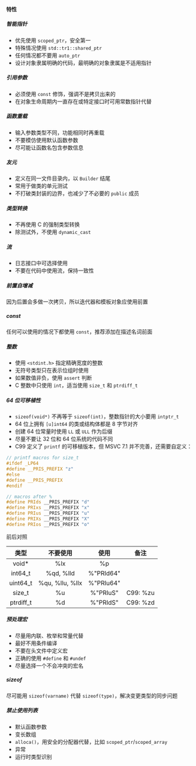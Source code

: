 #### 特性

##### 智能指针

+ 优先使用 `scoped_ptr`，安全第一
+ 特殊情况使用 `std::tr1::shared_ptr`
+ 任何情况都不要用 `auto_ptr`
+ 设计对象隶属明确的代码，最明确的对象隶属是不适用指针

##### 引用参数

+ 必须使用 `const` 修饰，强调不是拷贝出来的
+ 在对象生命周期内一直存在或特定接口时可用常数指针代替

##### 函数重载

+ 输入参数类型不同，功能相同时再重载
+ 不要模仿使用默认函数参数
+ 尽可能让函数名包含参数信息

##### 友元

+ 定义在同一文件目录内，以 `Builder` 结尾
+ 常用于做类的单元测试
+ 不打破类封装的边界，也减少了不必要的 `public` 成员

##### 类型转换

+ 不再使用 C 的强制类型转换
+ 除测试外，不使用 `dynamic_cast`

##### 流

+ 日志接口中可选择使用
+ 不要在代码中使用流，保持一致性

##### 前置自增减

因为后置会多做一次拷贝，所以迭代器和模板对象应使用前置

##### const

任何可以使用的情况下都使用 `const`，推荐添加在描述名词前面

##### 整数

+ 使用 `<stdint.h>` 指定精确宽度的整数
+ 无符号类型只在表示位组时使用
+ 如果数值非负，使用 `assert` 判断
+ C 整数中只使用 `int`，适当使用 `size_t` 和 `ptrdiff_t`

##### 64 位可移植性

+ `sizeof(void*)` 不再等于 `sizeof(int)`，整数指针的大小要用 `intptr_t`
+ 64 位上拥有 `[u]int64` 的类或结构体都是 8 字节对齐
+ 创建 64 位常量时使用 `LL` 或 `ULL` 作为后缀
+ 尽量不要让 32 位和 64 位系统的代码不同
+ C99 定义了 `printf` 的可移植版本，但 MSVC 7.1 并不完善，还需要自定义： 

```cpp
// printf macros for size_t
#ifdef _LP64
#define __PRIS_PREFIX "z"
#else
#define __PRIS_PREFIX
#endif

// macros after %
#define PRIds __PRIS_PREFIX "d"
#define PRIxs __PRIS_PREFIX "x"
#define PRIus __PRIS_PREFIX "u"
#define PRIXs __PRIS_PREFIX "X"
#define PRIos __PRIS_PREFIX "o"
```

前后对照

| 类型      | 不要使用          | 使用      | 备注      |
|:---------:|:-----------------:|:---------:|:---------:|
| void*     | %lx               | %p        |           |
| int64_t   | %qd, %lld         | %"PRId64" |           |
| uint64_t  | %qu, %llu, %llx   | %"PRIu64" |           |
| size_t    | %u                | %"PRIuS"  | C99: %zu  |
| ptrdiff_t | %d                | %"PRIdS"  | C99: %zd  |

##### 预处理宏

+ 尽量用内联、枚举和常量代替
+ 最好不用条件编译
+ 不要在头文件中定义宏
+ 正确的使用 `#define` 和 `#undef`
+ 尽量选择一个不会冲突的宏名

##### sizeof

尽可能用 `sizeof(varname)` 代替 `sizeof(type)`，解决变更类型的同步问题

##### 禁止使用列表

+ 默认函数参数
+ 变长数组
+ `alloca()`，用安全的分配器代替，比如 `scoped_ptr`/`scoped_array`
+ 异常
+ 运行时类型识别

